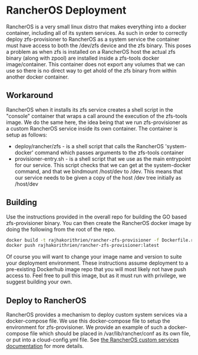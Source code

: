 # RancherOS Deployment
RancherOS is a very small linux distro that makes everything into a docker container, including all of its system
services. As such in order to correctly deploy zfs-provisioner to RancherOS as a system service the container must have
access to both the /dev/zfs device and the zfs binary. This poses a problem as when zfs is installed on a RancherOS host
the actual zfs binary (along with zpool) are installed inside a zfs-tools docker image/container. This container does
not export any volumes that we can use so there is no direct way to get ahold of the zfs binary from within another
docker container.

## Workaround
RancherOS when it installs its zfs service creates a shell script in the "console" container that wraps a call around
the execution of the zfs-tools image. We do the same here, the idea being that we run zfs-provisioner as a custom
RancherOS service inside its own container. The container is setup as follows:
* deploy/rancher/zfs - is a shell script that calls the RancherOS 'system-docker' command which passes arguments to the
zfs-tools container
* provisioner-entry.sh - is a shell script that we use as the main entrypoint for our service. This script checks that
we can get at the system-docker command, and that we bindmount /host/dev to /dev. This means that our service needs to be
given a copy of the host /dev tree initially as /host/dev

## Building
Use the instructions provided in the overall repo for building the GO based zfs-provisioner binary. You can then create
the RancherOS docker image by doing the following from the root of the repo.
```bash
docker build -t rajhakorithrien/rancher-zfs-provisioner -f Dockerfile.rancher .
docker push rajhakorithrien/rancher-zfs-provisioner:latest
```
Of course you will want to change your image name and version to suite your deployment environment. These instructions
assume deployment to a pre-existing Dockerhub image repo that you will most likely not have push access to. Feel free to
pull this image, but as it must run with privilege, we suggest building your own.

## Deploy to RancherOS
RancherOS provides a mechanism to deploy custom system services via a docker-compose file. We use this docker-compose
file to setup the environment for zfs-provisioner. We provide an example of such a docker-compose file which should be
placed in /var/lib/rancher/conf as its own file, or put into a cloud-config.yml file.
See [the RancherOS custom services documentation](https://rancher.com/docs/os/v1.2/en/system-services/custom-system-services/)
for more details. 